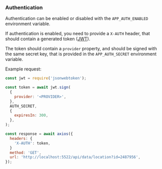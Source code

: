 ### Authentication

Authentication can be enabled or disabled with the `APP_AUTH_ENABLED` environment variable.

If authentication is enabled, you need to provide a `X-AUTH` header, that should contain a generated token ([JWT](https://jwt.io)).

The token should contain a `provider` property, and should be signed with the same secret key, that is provided in the `APP_AUTH_SECRET` environment variable.

Example request:

```javascript
const jwt = require('jsonwebtoken');

const token = await jwt.sign(
  {
    provider: '<PROVIDER>',
  },
  AUTH_SECRET,
  {
    expiresIn: 300,
  },
);

const response = await axios({
  headers: {
    'X-AUTH': token,
  }
  method: 'GET',
  url: 'http://localhost:5522/api/data/location?id=2487956',
});
```
